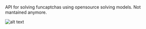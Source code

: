 API for solving funcaptchas using opensource solving models. Not mantained anymore.

![alt text]([[http://url/to/img.png](https://github.com/prysthedev/RCaptcha/blob/main/rcaptcha.png?raw=true](https://raw.githubusercontent.com/prysthedev/RCaptcha/refs/heads/main/rcaptcha.png)))
